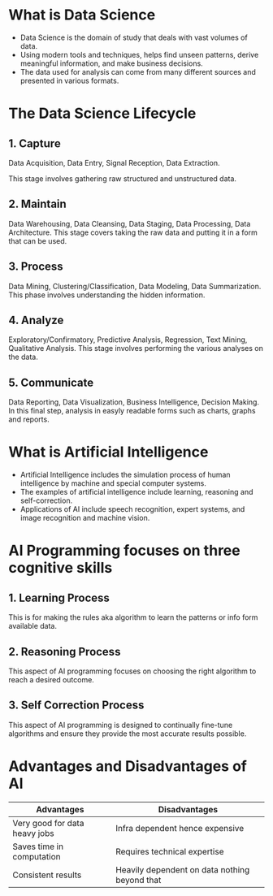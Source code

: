 # What is Data Science

* Data Science is the domain of study that deals with vast volumes of data.
* Using modern tools and techniques, helps find unseen patterns, derive meaningful information, and make business decisions.
* The data used for analysis can come from many different sources and presented in various formats.

# The Data Science Lifecycle

## 1. Capture
Data Acquisition, Data Entry, Signal Reception, Data Extraction.

This stage involves gathering raw structured and unstructured data.

## 2. Maintain
Data Warehousing, Data Cleansing, Data Staging, Data Processing, Data Architecture.
This stage covers taking the raw data and putting it in a form that can be used.

## 3. Process

Data Mining, Clustering/Classification, Data Modeling, Data Summarization. This phase involves understanding the hidden information.

## 4. Analyze

Exploratory/Confirmatory, Predictive Analysis, Regression, Text Mining, Qualitative Analysis. This stage involves performing the various analyses on the data.

## 5. Communicate

Data Reporting, Data Visualization, Business Intelligence, Decision Making. In this final step, analysis in easyly readable forms such as charts, graphs and reports.

# What is Artificial Intelligence

* Artificial Intelligence includes the simulation process of human intelligence by machine and special computer systems.
* The examples of artificial intelligence include learning, reasoning and self-correction.
* Applications of AI include speech recognition, expert systems, and image recognition and machine vision.

# AI Programming focuses on three cognitive skills

## 1. Learning Process

This is for making the rules aka algorithm to learn the patterns or info form available data.

## 2. Reasoning Process

This aspect of AI programming focuses on choosing the right algorithm to reach a desired outcome.

## 3. Self Correction Process

This aspect of AI programming is designed to continually fine-tune algorithms and ensure they provide the most accurate results possible.

# Advantages and Disadvantages of AI

Advantages  | Disadvantages
------------- | -------------
Very good for data heavy jobs  | Infra dependent hence expensive
Saves time in computation | Requires technical expertise
Consistent results | Heavily dependent on data nothing beyond that
